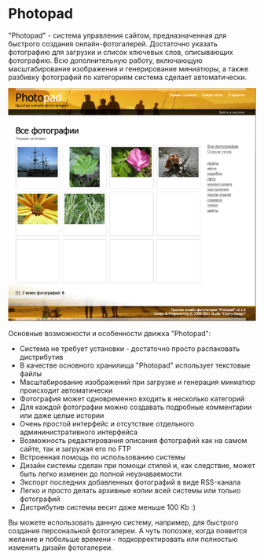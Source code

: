 # Photopad

"Photopad" - система управления сайтом, предназначенная для быстрого создания онлайн-фотогалерей. Достаточно указать фотографию для загрузки и список ключевых слов, описывающих фотографию. Всю дополнительную работу, включающую масштабирование изображения и генерирование миниатюры, а также разбивку фотографий по категориям система сделает автоматически.

![Photopad](/screenshots/screenshot_1.png)

Основные возможности и особенности движка "Photopad":

- Система не требует установки - достаточно просто распаковать дистрибутив
- В качестве основного хранилища "Photopad" использует текстовые файлы
- Масштабирование изображений при загрузке и генерация миниатюр происходит автоматически
- Фотография может одновременно входить в несколько категорий
- Для каждой фотографии можно создавать подробные комментарии или даже целые истории
- Очень простой интерфейс и отсутствие отдельного админинистративного интерфейса
- Возможность редактирования описания фотографий как на самом сайте, так и загружая его по FTP
- Встроенная помощь по использованию системы
- Дизайн системы сделан при помощи стилей и, как следствие, может быть легко изменен до полной неузнаваемости
- Экспорт последних добавленных фотографий в виде RSS-канала
- Легко и просто делать архивные копии всей системы или только фотографий
- Дистрибутив системы весит даже меньше 100 Kb :)

Вы можете использовать данную систему, например, для быстрого создания персональной фотогалереи. А чуть попозже, когда появится желание и побольше времени - подкорректировать или полностью изменить дизайн фотогалереи.

